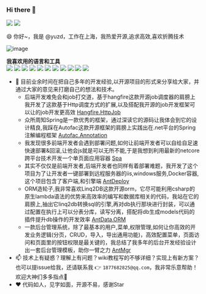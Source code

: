 ### Hi there 👋

<!--
**yuzd/yuzd** is a ✨ _special_ ✨ repository because its `README.md` (this file) appears on your GitHub profile.

Here are some ideas to get you started:

- 🔭 I’m currently working on ...
- 🌱 I’m currently learning ...
- 👯 I’m looking to collaborate on ...
- 🤔 I’m looking for help with ...
- 💬 Ask me about ...
- 📫 How to reach me: ...
- 😄 Pronouns: ...
- ⚡ Fun fact: ...
-->
<p float="left">
  <img src="https://github-readme-stats.vercel.app/api?username=yuzd&show_icons=true&icon_color=CE1D2D&text_color=718096&bg_color=ffffff&count_private=true" />
  <img src="https://github-readme-stats.vercel.app/api/top-langs/?username=yuzd&layout=compact" /> 
</p>

😄 你好~，我是 @yuzd，工作在上海，我热爱开源,追求高效,喜欢折腾技术

![image](https://dimg04.c-ctrip.com/images/0v55s120008r62ubc1C9B.png)

**我喜欢用的语言和工具**  
<img src="https://img.icons8.com/ios-filled/48/000000/c-sharp-logo.png"/>
<img src="https://img.icons8.com/color/48/000000/kotlin.png"/>
<img src="https://img.icons8.com/color/48/000000/java-coffee-cup-logo.png"/>
<img src="https://img.icons8.com/color/48/000000/javascript.png"/>
<img src="https://img.icons8.com/color/48/000000/vue-js.png"/>
<img src="https://img.icons8.com/color/48/000000/docker.png"/>
<img src="https://img.icons8.com/color/48/000000/intellij-idea.png"/>
<img src="https://img.icons8.com/color/48/000000/visual-studio.png"/>
<img src="https://img.icons8.com/ios-filled/48/000000/git.png"/>
<img src="https://img.icons8.com/color/48/000000/microsoft-sql-server.png"/>
<img src="https://img.icons8.com/ios/50/000000/mysql.png"/>

- 🌱 目前业余时间在把自己多年的开发经验,以开源项目的形式来分享给大家，并通过大家的意见来打磨自己的想法和技术。
  +  后端开发难免会和job打交道，基于hangfire这款开源job调度器的肩膀上 我开发了这款基于Http调度方式的扩展,以及搭配我开源的job开发框架可以让的job开发更高效
  [Hangfire.HttpJob](https://github.com/yuzd/Hangfire.HttpJob)
  +  众所周知Spring是一款优秀的框架，通过深读它的源码让我体会到它的设计精良,我踩在Autofac这款开源框架的肩膀上实践出在.net平台的Spring注解编程框架
  [Autofac.Annotation](https://github.com/yuzd/Autofac.Annotation)
  + 我发现很多前端开发者会遇到部署问题,如何让前端开发者可以自给自足速快速部署&回滚,让他会js就是可以无所不能,于是我想到利用最新的netcore跨平台技术开发一个单页面应用容器 [Spa](https://github.com/yuzd/Spa)
  + 其实不仅仅是前端开发者,后端开发者也同样有着部署难题，我开发了这个项目为了让开发者一键部署到远程服务器的iis,windows服务,Docker容器,这个项目包含了客户端,和引擎端 [AntDeploy](https://github.com/yuzd/AntDeploy)
  + ORM造轮子,我非常喜欢Linq2DB这款开源orm，它尽可能利用csharp的原生lambda语法的优势来高效率的编写和数据库相关的代码，我站在它的肩膀上,抽出它linq2db转换sql的引擎,再对db执行那块进行封装，可以通过配置在执行上可以分表分库，读写分离，搭配将db生成models代码的插件提升db操作的开发效率 [AntData.ORM](https://github.com/yuzd/AntData.ORM)
  + 一款后台管理系统，除了最基本的用户,菜单,权限管理,如何让你高效的开发业务逻辑(分页，CRUD，导入，导出通用功能)，高效配置菜单，页面访问和页面里的按钮权限是最关键的，我总结了我多年的后台开发经验设计出一套后台管理模板，助你一臂之力 [AntMgr](https://github.com/yuzd/AntMgr)
- 📫 技术上有疑惑？理解上有问题？wiki教程写的不够详细？实现上有新方案？也可以提issue给我，还请联系我 👉 `1877682825@qq.com`，我非常乐意帮助！欢迎大神们多多指点🙏
- ♥️ 代码如人，见字如面，开源不易，感谢Star 
